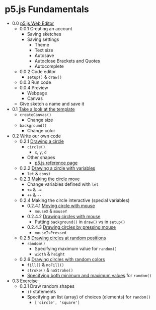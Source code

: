 # p5.js Fundamentals

- 0.0 [p5.js Web Editor](https://editor.p5js.org/)
  - 0.0.1 Creating an account
    - Saving sketches
    - Saving settings
      - Theme
      - Text size
      - Autosave
      - Autoclose Brackets and Quotes
      - Autocomplete
  - 0.0.2 Code editor
    - `setup()` & `draw()`
  - 0.0.3 Run code
  - 0.0.4 Preview
    - Webpage
    - Canvas
  - Give sketch a name and save it
- 0.1 [Take a look at the template](https://editor.p5js.org/jackbdu/sketches/FRNrT6mI7)
  - `createCanvas()`
    - Change size
  - `background()`
    - Change color
- 0.2 Write our own code
  - 0.2.1 [Drawing a circle](https://editor.p5js.org/jackbdu/sketches/PckAgQY7g)
    - `circle()`
      - `x`, `y`, `d`
    - Other shapes
      - [p5.js reference page](https://p5js.org/reference/)
  - 0.2.2 [Drawing a circle with variables](https://editor.p5js.org/jackbdu/sketches/aTcRbaxqq)
    - `let` & `const`
  - 0.2.3 [Making the circle move](https://editor.p5js.org/jackbdu/sketches/LYPJCghGt)
    - Change variables defined with `let`
    - `+=` & `-=`
    - `++` & `--`
  - 0.2.4 Making the circle interactive (special variables)
    - 0.2.4.1 [Moving circle with mouse](https://editor.p5js.org/jackbdu/sketches/qGghBx2Ud)
      - `mouseX` & `mouseY`
    - 0.2.4.2 [Drawing circles with mouse](https://editor.p5js.org/jackbdu/sketches/tJ11IuF55)
      - Putting `background()` in `draw()` vs in `setup()`
    - 0.2.4.3 [Drawing circles by pressing mouse](https://editor.p5js.org/jackbdu/sketches/chSD3Bb3z)
      - `mouseIsPressed`
  - 0.2.5 [Drawing circles at random positions](https://editor.p5js.org/jackbdu/sketches/5NuNw84XX)
    - `random()`
      - Specifying maximum value for `random()`
      - `width` & `height`
  - 0.2.6 [Drawing circles with random colors](https://editor.p5js.org/jackbdu/sketches/Rio-Yif_A)
    - `fill()` & `noFill()`
    - `stroke()` & `noStroke()`
    - [Specifying both minimum and maximum values](https://editor.p5js.org/jackbdu/sketches/r3ntC8YyI) for `random()`
- 0.3 Exercise
  - 0.3.1 Draw random shapes
    - `if` statements
    - Specifying an list (array) of choices (elements) for `random()`
      - `['circle', 'square']`
